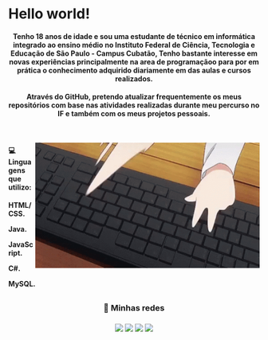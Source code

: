 <h1> Hello world! </h1>

<h4 align="center">
Tenho 18 anos de idade e sou uma estudante de técnico em informática integrado ao ensino médio no Instituto Federal de Ciência, Tecnologia e Educação de São Paulo - Campus Cubatão, Tenho bastante interesse em novas experiências principalmente na area de programaçãoo para por em prática o conhecimento adquirido diariamente em das aulas e cursos realizados.
</h4>

<h4 align="center">
Através do GitHub, pretendo atualizar frequentemente os meus repositórios com base nas atividades realizadas durante meu percurso no IF e também com os meus projetos pessoais.
<img src="imagens&gif/programmingAnime.gif" style="margin-top: 50px" min-width="400px" max-width="400px" width="450px" align="right" alt="coding">
</h4>
<br>

<h4>💻 Linguagens que utilizo:<h4> 
HTML/CSS.<p>
Java.<p>
JavaScript.<p>
C#.<p>
MySQL.<p>

##

### <h3 align="center"> 📱 Minhas redes </h3>

<h3 align="center">
<a href="https://www.linkedin.com/in/cibelly-angel" target="_blank"><img src="https://img.shields.io/badge/-LinkedIn-%230077B5?style=for-the-badge&logo=linkedin&logoColor=white" target="_blank"></a>
<a href = "itcibellyangel@gmail.com"><img src="https://img.shields.io/badge/-Gmail-%23333?style=for-the-badge&logo=gmail&logoColor=white" target="_blank"></a>
<a href=" beberi "><img src="https://img.shields.io/badge/Myanimelist-2E51A2?style=for-the-badge&logo=myanimelist&logoColor=white"></a> 
<a href="systemofkorn" target="_blank"><img src="https://img.shields.io/badge/Discord-7289DA?style=for-the-badge&logo=discord&logoColor=white"></a>
</h3>


##

